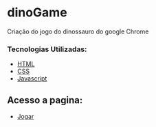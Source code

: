 # dinoGame
Criação do jogo do dinossauro do google Chrome

### Tecnologias Utilizadas:

* [HTML](https://www.w3schools.com/html/)
* [CSS](https://www.w3schools.com/cssref/default.asp)
* [Javascript](https://www.w3schools.com/jsref/default.asp)

## Acesso a pagina:
* [Jogar](https://katianne23.github.io/dinoGame/)
